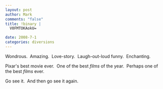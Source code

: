 ```yaml
--- 
layout: post
author: Mark
comments: "false"
title: !binary |
  V0FMTOKAokU=

date: 2008-7-1
categories: diversions
---
```

Wondrous.  Amazing.  Love-story.  Laugh-out-loud funny.  Enchanting.  

Pixar's best movie ever.  One of the best <em>films</em> of the year.  Perhaps one of the best <em>films</em> ever.

Go see it.  And then go see it again.
